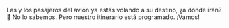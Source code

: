 Las y los pasajeros del avión ya estás volando a su destino, ¿a dónde irán? :thinking: No lo sabemos. Pero nuestro itinerario está programado. ¡Vamos!